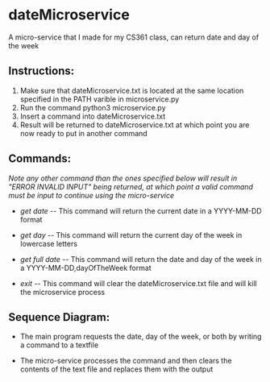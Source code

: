 # dateMicroservice
A micro-service that I made for my CS361 class, can return date and day of the week
## Instructions:
1) Make sure that dateMicroservice.txt is located at the same location specified in the PATH varible in microservice.py
2) Run the command python3 microservice.py
3) Insert a command into dateMicroservice.txt
4) Result will be returned to dateMicroservice.txt at which point you are now ready to put in another command

## Commands:
*Note any other command than the ones specified below will result in "ERROR INVALID INPUT" being returned, at which point a valid command must be input to continue using the micro-service*

* *get date* -- This command will return the current date in a YYYY-MM-DD format 

* *get day* -- This command will return the current day of the week in lowercase letters

* *get full date* -- This command will return the date and day of the week in a YYYY-MM-DD,dayOfTheWeek format

* *exit* -- This command will clear the dateMicroservice.txt file and will kill the microservice process

## Sequence Diagram:


* The main program requests the date, day of the week, or both by writing a command to a textfile

* The micro-service processes the command and then clears the contents of the text file and replaces them with the output 